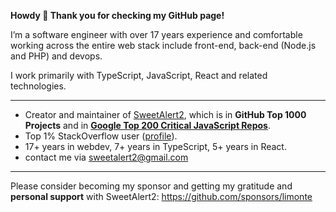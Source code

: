 **Howdy 👋 Thank you for checking my GitHub page!**

I’m a software engineer with over 17 years experience and comfortable working across the entire web stack include front-end, back-end (Node.js and PHP) and devops.

I work primarily with TypeScript, JavaScript, React and related technologies.

---

 - Creator and maintainer of [SweetAlert2](https://github.com/sweetalert2/sweetalert2), which is in **GitHub Top 1000 Projects** and in [**Google Top 200 Critical JavaScript Repos**](https://github.com/ossf/criticality_score). 
 - Top 1% StackOverflow user ([profile](https://stackoverflow.com/users/1331425/limon-monte?tab=profile)).
 - 17+ years in webdev, 7+ years in TypeScript, 5+ years in React.
 - contact me via sweetalert2@gmail.com

---

Please consider becoming my sponsor and getting my gratitude and **personal support** with SweetAlert2: https://github.com/sponsors/limonte
